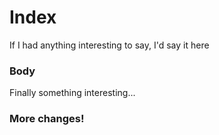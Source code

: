 # Index

If I had anything interesting to say, I'd say it here

### Body

Finally something interesting...

### More changes!
